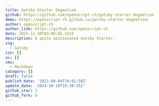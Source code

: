 ```yaml
---
title: Gatsby Starter Dogmatism
github: https://github.com/openscript-ch/gatsby-starter-dogmatism
demo: https://openscript-ch.github.io/gatsby-starter-dogmatism/
author: openscript-ch
author_link: https://github.com/openscript-ch
date: 2023-11-30T03:09:02.531Z
description: A quite opinionated Gatsby Starter.
ssg:
  - Gatsby
css: []
ui: []
cms:
  - Markdown
category: []
draft: false
publish_date: '2021-09-04T19:02:58Z'
update_date: '2024-10-18T19:39:25Z'
github_star: 3
github_fork: 0
---
```

